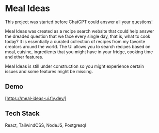 # Meal Ideas

This project was started before ChatGPT could answer all your questions!

Meal Ideas was created as a recipe search website that could help answer the dreaded question that we face every single day, that is, what to cook today? It is essentially a curated collection of recipes from my favorite creators around the world. The UI allows you to search recipes based on meal, cuisine, ingredients that you might have in your fridge, cooking time and other features.

Meal Ideas is still under construction so you might experience certain issues and some features might be missing.

## Demo

[https://meal-ideas-ui.fly.dev/]

## Tech Stack

React, TailwindCSS, NodeJS, Postgresql

